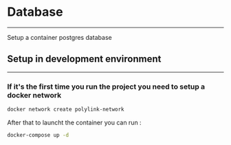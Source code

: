 # Database

---
Setup a container postgres database

## Setup in development environment

---

### If it's the first time you run the project you need to setup a docker network
```bash
docker network create polylink-network
```

After that to launcht the container you can run :
```bash
docker-compose up -d
```